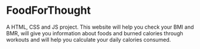 # FoodForThought
A HTML, CSS and JS project.
This website will help you check your BMI and BMR,
will give you information about foods and burned calories through workouts
and will help you calculate your daily calories consumed.
